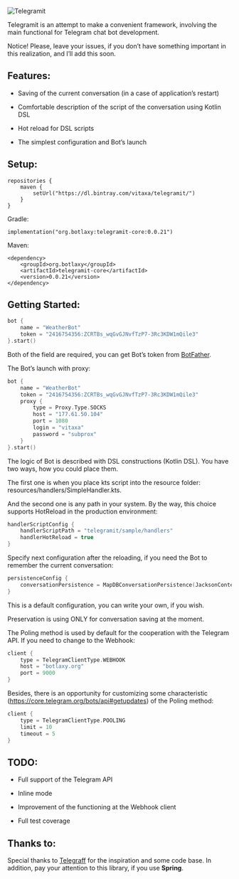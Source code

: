 ![Telegramit](doc/telegramit-logo.png)

Telegramit is an attempt to make a convenient framework, involving the main functional for Telegram chat bot development.

Notice! Please, leave your issues, if you don’t have something important in this realization, and I’ll add this soon.

## Features:

- Saving of the current conversation (in a case of application’s restart)

- Comfortable description of the script of the conversation using Kotlin DSL

- Hot reload for DSL scripts

- The simplest configuration and Bot’s launch

## Setup:

```
repositories {
    maven {
        setUrl("https://dl.bintray.com/vitaxa/telegramit/")
    }
}
```

Gradle:

`implementation("org.botlaxy:telegramit-core:0.0.21")`

Maven:
```
<dependency>
    <groupId>org.botlaxy</groupId>
    <artifactId>telegramit-core</artifactId>
    <version>0.0.21</version>
</dependency>
```

## Getting Started:
```Kotlin
bot {
    name = "WeatherBot"
    token = "2416754356:ZCRTBs_wqGvGJNvfTzP7-3Rc3KDW1mQile3"
}.start()
```
Both of the field are required, you can get Bot’s token from [BotFather](#BotFather "https://tele.gs/botfather"). 

The Bot’s launch with proxy:
```Kotlin
bot {
    name = "WeatherBot"
    token = "2416754356:ZCRTBs_wqGvGJNvfTzP7-3Rc3KDW1mQile3"
    proxy {
        type = Proxy.Type.SOCKS
        host = "177.61.50.104"
        port = 1080
        login = "vitaxa"
        password = "subprox"
    }
}.start()
```

The logic of Bot is described with DSL constructions (Kotlin DSL). You have two ways, how you could place them. 

The first one is when you place kts script into the resource folder: resources/handlers/SimpleHandler.kts. 

And the second one is any path in your system. By the way, this choice supports HotReload in the production environment:
```Kotlin
handlerScriptConfig { 
    handlerScriptPath = "telegramit/sample/handlers"
    handlerHotReload = true
}
```
Specify next configuration after the reloading, if you need the Bot to remember the current conversation:
```Kotlin
persistenceConfig {
    conversationPersistence = MapDBConversationPersistence(JacksonContextSerializer())
}
```
This is a default configuration, you can write your own, if you wish. 

Preservation is using ONLY for conversation saving at the moment. 

The Poling method is used by default for the cooperation with the Telegram API. If you need to change to the Webhook: 
```Kotlin
client { 
    type = TelegramClientType.WEBHOOK
    host = "botlaxy.org"
    port = 9000
}
```

Besides, there is an opportunity for customizing some characteristic (https://core.telegram.org/bots/api#getupdates) of the Poling method:
```Kotlin
client {
    type = TelegramClientType.POOLING
    limit = 10
    timeout = 5
}
```

## TODO:
- Full support of the Telegram API

- Inline mode

- Improvement of the functioning at the Webhook client

- Full test coverage

## Thanks to:
Special thanks to [Telegraff](#Telegraff "https://github.com/ruslanys/telegraff") for the inspiration and some code base. In addition, pay your attention to this library, if you use **Spring**. 




